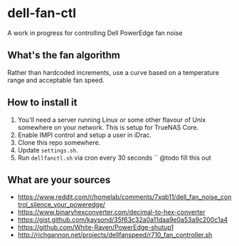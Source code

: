 # dell-fan-ctl
A work in progress for controlling Dell PowerEdge fan noise

## What's the fan algorithm

Rather than hardcoded increments, use a curve based on a temperature range and acceptable fan speed.

## How to install it

1. You'll need a server running Linux or some other flavour of Unix somewhere on your network. This is setup for TrueNAS Core.
1. Enable IMPI control and setup a user in iDrac.
1. Clone this repo somewhere.
1. Update `settings.sh`.
1. Run `dellfanctl.sh` via cron every 30 seconds `` @todo fill this out

## What are your sources

* https://www.reddit.com/r/homelab/comments/7xqb11/dell_fan_noise_control_silence_your_poweredge/
* https://www.binaryhexconverter.com/decimal-to-hex-converter
* https://gist.github.com/kaysond/35f63c32a0a11daa9e0a53a9c200c1a4
* https://github.com/White-Raven/PowerEdge-shutup1
* http://richgannon.net/projects/dellfanspeed/r710_fan_controller.sh